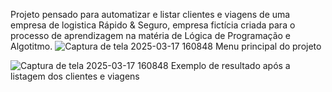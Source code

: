 Projeto pensado para automatizar e listar clientes e viagens de uma empresa de logistica Rápido & Seguro, empresa fictícia criada para o processo de aprendizagem na matéria de Lógica de Programação e Algotitmo.
![Captura de tela 2025-03-17 160848](https://github.com/user-attachments/assets/3ae23db3-e65b-430d-997d-5d72becc4f88)
                                                                        Menu principal do projeto
                                                                        
![Captura de tela 2025-03-17 160848](https://github.com/user-attachments/assets/9db8af71-f5ab-4b3a-aa90-f9901508e448)
                                                                        Exemplo de resultado após 
                                                                    a listagem dos clientes e viagens
